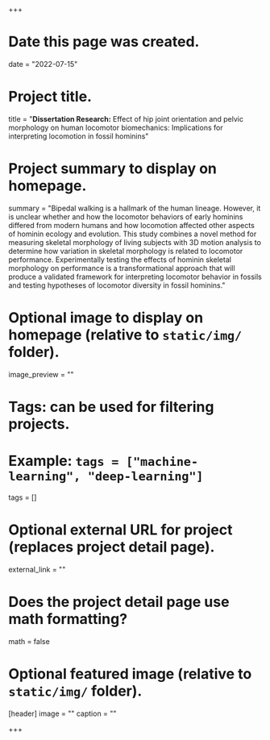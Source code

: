 +++
# Date this page was created.
date = "2022-07-15"

# Project title.
title = "<strong>Dissertation Research:</strong> Effect of hip joint orientation and pelvic morphology on human locomotor biomechanics: Implications for interpreting locomotion in fossil hominins"

# Project summary to display on homepage.
summary = "Bipedal walking is a hallmark of the human lineage. However, it is unclear whether and how the locomotor behaviors of early hominins differed from modern humans and how locomotion affected other aspects of hominin ecology and evolution. This study combines a novel method for measuring skeletal morphology of living subjects with 3D motion analysis to determine how variation in skeletal morphology is related to locomotor performance. Experimentally testing the effects of hominin skeletal morphology on performance is a transformational approach that will produce a validated framework for interpreting locomotor behavior in fossils and testing hypotheses of locomotor diversity in fossil hominins."

# Optional image to display on homepage (relative to `static/img/` folder).
image_preview = ""

# Tags: can be used for filtering projects.
# Example: `tags = ["machine-learning", "deep-learning"]`
tags = []

# Optional external URL for project (replaces project detail page).
external_link = ""

# Does the project detail page use math formatting?
math = false

# Optional featured image (relative to `static/img/` folder).
[header]
image = ""
caption = ""

+++

